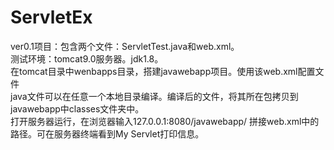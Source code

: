 # ServletEx
ver0.1项目：包含两个文件：ServletTest.java和web.xml。<br>
测试环境：tomcat9.0服务器。jdk1.8。<br>
在tomcat目录中wenbapps目录，搭建javawebapp项目。使用该web.xml配置文件<br>
java文件可以在任意一个本地目录编译。编译后的文件，将其所在包拷贝到javawebapp中classes文件夹中。<br>
打开服务器运行，在浏览器输入127.0.0.1:8080/javawebapp/  拼接web.xml中的路径。可在服务器终端看到My Servlet打印信息。<br>
